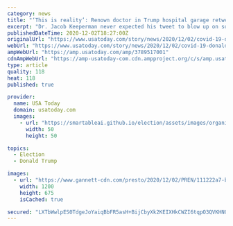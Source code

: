 ```yaml
---
category: news
title: "‘This is reality’: Renown doctor in Trump hospital garage retweet refutes fake claims"
excerpt: "Dr. Jacob Keeperman never expected his tweet to blow up on social media after it got hijacked by President Donald Trump."
publishedDateTime: 2020-12-02T18:27:00Z
originalUrl: "https://www.usatoday.com/story/news/2020/12/02/covid-19-donald-trump-twitter-nevada-coronavirus-renown-hospital-reno/3789517001/"
webUrl: "https://www.usatoday.com/story/news/2020/12/02/covid-19-donald-trump-twitter-nevada-coronavirus-renown-hospital-reno/3789517001/"
ampWebUrl: "https://amp.usatoday.com/amp/3789517001"
cdnAmpWebUrl: "https://amp-usatoday-com.cdn.ampproject.org/c/s/amp.usatoday.com/amp/3789517001"
type: article
quality: 118
heat: 118
published: true

provider:
  name: USA Today
  domain: usatoday.com
  images:
    - url: "https://smartableai.github.io/election/assets/images/organizations/usatoday.com-50x50.jpg"
      width: 50
      height: 50

topics:
  - Election
  - Donald Trump

images:
  - url: "https://www.gannett-cdn.com/presto/2020/12/02/PREN/111222a7-b4c0-4569-b08a-12295033a000-Dr_Jacob_Keeperman_copy.jpg?auto=webp&crop=1943,1093,x0,y309&format=pjpg&width=1200"
    width: 1200
    height: 675
    isCached: true

secured: "LXTbWwlpES0TdgeJoYaiqBbFR5asH+BijCbyXk2KEIXHkCWZI6tqpO3QVKHNOQDWpCqJis4wyf0QmhNPm4hK9bg6Fxjjkewb6Gu6hJ8+9DuGHVXZlkANrR47P6/xYjIHJW0ekuCwgRtVXV40wxZjnl3kfthGXeBP1a84qa62W6dBo+HQ/QQ/x8zucEijlK9EeTQ5u8PBmfcJVWIIHjH5p3dq4DIhLl5GvVH3O4wQWUQvCYUdTgMYMzRbw822sdNq8rJ5IBO/L7/Mu8a3icOryIEZMSy4weoobnBBDat56wt8c3xMxq9hst2GWm1aKnE6V9CCF48iSp3wlo6VqufDQo6+zuH08r937Rx8gB7MUV8=;k5avLLHSesLTLRToRDyGtA=="
---
```


